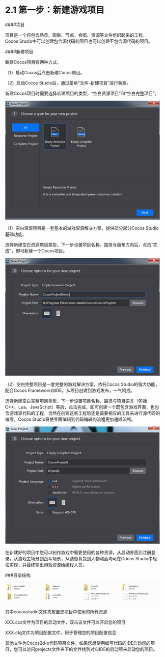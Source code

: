 # 2.1 第一步：新建游戏项目

####项目

项目是一个将包含场景、图层、节点、合图、资源等文件组织起来的工程。Cocos Studio中可以创建包含源代码的项目也可以创建不包含源代码的项目。

####新建项目

新建Cocos项目有两种方式。

（1）启动Cocos后点击新建Cocos项目。

（2）启动Cocos Studio后，通过菜单“文件-新建项目”进行新建。

新建Cocos项目时需要选择新建项目的类型，“空白资源项目”和“空白完整项目”。

![Image](res/image026.jpg)

（1）空白资源项目是一套基本的游戏资源解决方案，提供部分部分Cocos Studio基础功能。

选择新建空白资源项目类型，下一步设置项目名称、路径与画布方向后，点击“完成”，即可新建一个Cocos项目。

![Image](res/options1.jpg) 

（2）空白完整项目是一套完整的游戏解决方案，依托Cocos Studio的强大功能，配合Cocos Framework和IDE，从项目创建到游戏发布，一气呵成。

选择新建空白完整项目类型，下一步设置项目名称、路径与项目语言（包括C++、Lua、JavaScript）等后，点击完成，即可创建一个既包含游戏界面，也包含游戏源代码的工程，当然在创建这些工程后还是需要相应的工具来进行源代码的编写，Cocos Studio将使界面编辑到代码编辑的流程更加通顺流畅。

![Image](res/options2.jpg) 

在新建好的项目中您可以制作游戏中需要使用的各种资源，从启动界面到注册登录，从游戏主场景到战斗场景，从装备背包到人物动画均可在Cocos Studio中轻松实现，并最终输出游戏资源给编程人员。


###目录结构

![Image](res/image029.png)
 
其中cocosstudio文件夹放置您项目中使用的所有资源

XXX.ccs文件为项目的启动文件，双击该文件可以开启您的项目

XXX.cfg文件为项目配置文件，用于管理您的项目配置信息

其他文件为Cocos2d-x代码项目文件，如果您想使用编写代码的IDE启动您的项目，您可以访问projects文件夹下的文件找到对应IDE的启动项来启动您的项目。
